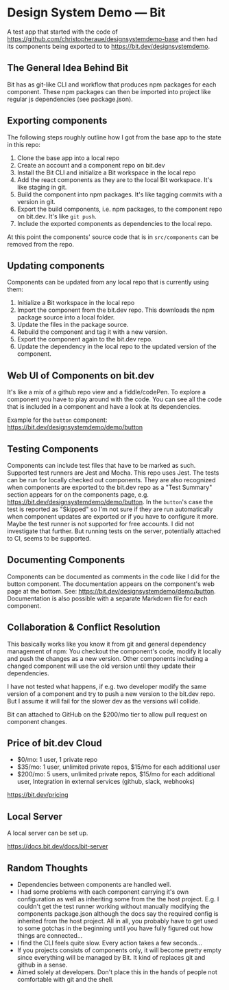 # Design System Demo — Bit

A test app that started with the code of https://github.com/christopheraue/designsystemdemo-base and then had its components being exported to to https://bit.dev/designsystemdemo.


## The General Idea Behind Bit

Bit has as git-like CLI and workflow that produces npm packages for each component. These npm packages can then be imported into project like regular js dependencies (see package.json).


## Exporting components

The following steps roughly outline how I got from the base app to the state in this repo:

1. Clone the base app into a local repo
2. Create an account and a component repo on bit.dev
3. Install the Bit CLI and initialize a Bit workspace in the local repo
4. Add the react components as they are to the local Bit workspace. It's like staging in git.
5. Build the component into npm packages. It's like tagging commits with a version in git.
6. Export the build components, i.e. npm packages, to the component repo on bit.dev. It's like `git push`.
7. Include the exported components as dependencies to the local repo.

At this point the components' source code that is in `src/components` can be removed from the repo.


## Updating components

Components can be updated from any local repo that is currently using them:

1. Initialize a Bit workspace in the local repo
2. Import the component from the bit.dev repo. This downloads the npm package source into a local folder.
3. Update the files in the package source.
4. Rebuild the component and tag it with a new version.
5. Export the component again to the bit.dev repo.
6. Update the dependency in the local repo to the updated version of the component.


## Web UI of Components on bit.dev

It's like a mix of a github repo view and a fiddle/codePen. To explore a component you have to play around with the code. You can see all the code that is included in a component and have a look at its dependencies.

Example for the `button` component: https://bit.dev/designsystemdemo/demo/button


## Testing Components

Components can include test files that have to be marked as such. Supported test runners are Jest and Mocha. This repo uses Jest. The tests can be run for locally checked out components. They are also recognized when components are exported to the bit.dev repo as a "Test Summary" section appears for on the components page, e.g. https://bit.dev/designsystemdemo/demo/button. In the `button`'s case the test is reported as "Skipped" so I'm not sure if they are run automatically when component updates are exported or if you have to configure it more. Maybe the test runner is not supported for free accounts. I did not investigate that further. But running tests on the server, potentially attached to CI, seems to be supported.


## Documenting Components

Components can be documented as comments in the code like I did for the button component. The documentation appears on the component's web page at the bottom. See: https://bit.dev/designsystemdemo/demo/button. Documentation is also possible with a separate Markdown file for each component.


## Collaboration & Conflict Resolution

This basically works like you know it from git and general dependency management of npm: You checkout the component's code, modify it locally and push the changes as a new version. Other components including a changed component will use the old version until they update their dependencies.

I have not tested what happens, if e.g. two developer modify the same version of a component and try to push a new version to the bit.dev repo. But I assume it will fail for the slower dev as the versions will collide.

Bit can attached to GitHub on the $200/mo tier to allow pull request on component changes.


## Price of bit.dev Cloud

- $0/mo: 1 user, 1 private repo
- $35/mo: 1 user, unlimited private repos, $15/mo for each additional user
- $200/mo: 5 users, unlimited private repos, $15/mo for each additional user, Integration in external services (github, slack, webhooks)

https://bit.dev/pricing


## Local Server

A local server can be set up.

https://docs.bit.dev/docs/bit-server


## Random Thoughts

- Dependencies between components are handled well.
- I had some problems with each component carrying it's own configuration as well as inheriting some from the the host project. E.g. I couldn't get the test runner working without manually modifying the components package.json although the docs say the required config is inherited from the host project. All in all, you probably have to get used to some gotchas in the beginning until you have fully figured out how things are connected...
- I find the CLI feels quite slow. Every action takes a few seconds...
- If you projects consists of components only, it will become pretty empty since everything will be managed by Bit. It kind of replaces git and github in a sense.
- Aimed solely at developers. Don't place this in the hands of people not comfortable with git and the shell.